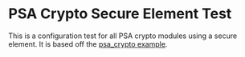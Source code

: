 # PSA Crypto Secure Element Test

This is a configuration test for all PSA crypto modules using a secure element.
It is based off the [psa_crypto example](../../../examples/advanced_examples/psa_crypto/README.md).
